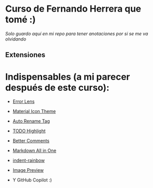 # Curso de Fernando Herrera que tomé :)
*Solo guardo aquí en mi repo para tener anotaciones por si se me va olvidando*
## Extensiones

# Indispensables (a mi parecer después de este curso):

* [Error Lens](https://marketplace.visualstudio.com/items?itemName=usernamehw.errorlens)

* [Material Icon Theme](https://marketplace.visualstudio.com/items?itemName=PKief.material-icon-theme)

* [Auto Rename Tag](https://marketplace.visualstudio.com/items?itemName=formulahendry.auto-rename-tag)

* [TODO Highlight](https://marketplace.visualstudio.com/items?itemName=wayou.vscode-todo-highlight)

* [Better Comments](https://marketplace.visualstudio.com/items?itemName=aaron-bond.better-comments)

* [Markdown All in One](https://marketplace.visualstudio.com/items?itemName=yzhang.markdown-all-in-one)

* [indent-rainbow](https://marketplace.visualstudio.com/items?itemName=oderwat.indent-rainbow)

* [Image Preview](https://marketplace.visualstudio.com/items?itemName=kisstkondoros.vscode-gutter-preview)


* Y GitHub Copilot :)